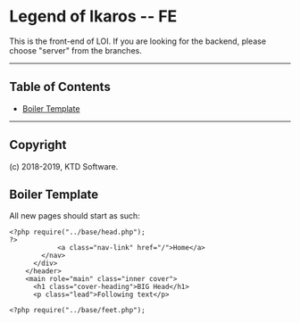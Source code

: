 # Legend of Ikaros -- FE

This is the front-end of LOI. If you are looking for the backend, please choose "server" from the branches.

----
## Table of Contents
<ul>
  <li><a href="#boiler">Boiler Template</a></li>
</ul>

----

## Copyright
(c) 2018-2019, KTD Software.

## Boiler Template

All new pages should start as such:
  ```
  <?php require("../base/head.php");
  ?>
              <a class="nav-link" href="/">Home</a>
          </nav>
        </div>
      </header>
      <main role="main" class="inner cover">
        <h1 class="cover-heading">BIG Head</h1>
        <p class="lead">Following text</p>
  
  <?php require("../base/feet.php");
  ```
